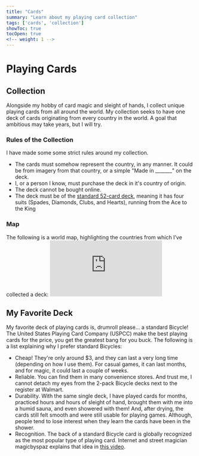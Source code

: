 ```yaml
---
title: "Cards"
summary: "Learn about my playing card collection"
tags: ['cards', 'collection']
showToc: true
tocOpen: true
<!-- weight: 1 -->
---
```



# Playing Cards
## Collection
Alongside my hobby of card magic and sleight of hands, I collect unique playing cards from all around the world. My collection seeks to have one deck of cards originating from every country in the world. A goal that ambitious may take years, but I will try.

### Rules of the Collection
I have made some some strict rules around my collection.
  - The cards must somehow represent the country, in any manner. It could be from imagery from that country, or a simple "Made in _______" on the deck.
  - I, or a person I know, must purchase the deck in it's country of origin.
  - The deck cannot be bought online.
  - The deck must be of the [standard 52-card deck](https://en.wikipedia.org/wiki/Standard_52-card_deck), meaning it has four suits (Spades, Diamonds, Clubs, and Hearts), running from the Ace to the King

### Map
The following is a world map, highlighting the countries from which I’ve collected a deck:
![Map of playing card collection](https://wiki.sykose.xyz/lib/exe/fetch.php?media=mapchart_map.png)

## My Favorite Deck
My favorite deck of playing cards is, drumroll please... a standard Bicycle! The United States Playing Card Company (USPCC) make the best playing cards for the price, you get the greatest bang for you buck. The following is a list explaining why I prefer standard Bicycles:
  * Cheap! They're only around $3, and they can last a very long time (depending on how I use them). For casual games, it can last months, and for magic, it could last a couple of weeks.
  * Reliable. You can find them in many convenience stores. And trust me, I cannot detach my eyes from the 2-pack Bicycle decks next to the register at Walmart.
  * Durability. With the same single deck, I have played cards for months, practiced hours and hours of sleight of hand, brought them with me into a humid sauna, and even showered with them! And, after drying, the cards still felt smooth and were still usable for playing games. Although, people tend to lose interest when they learn the cards have been in the shower.
  * Recognition. The back of a standard Bicycle card is globally recognized as the most popular type of playing card. Internet and street magician magicbyspaz explains that idea in [this video](https://youtu.be/SNOfpTQrWU4?si=_t5NVSntC9qDaxLs).
